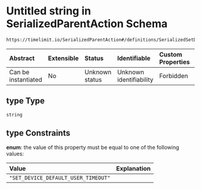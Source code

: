 # Untitled string in SerializedParentAction Schema

```txt
https://timelimit.io/SerializedParentAction#/definitions/SerializedSetDeviceDefaultUserTimeoutAction/properties/type
```



| Abstract            | Extensible | Status         | Identifiable            | Custom Properties | Additional Properties | Access Restrictions | Defined In                                                                                        |
| :------------------ | :--------- | :------------- | :---------------------- | :---------------- | :-------------------- | :------------------ | :------------------------------------------------------------------------------------------------ |
| Can be instantiated | No         | Unknown status | Unknown identifiability | Forbidden         | Allowed               | none                | [SerializedParentAction.schema.json\*](SerializedParentAction.schema.json "open original schema") |

## type Type

`string`

## type Constraints

**enum**: the value of this property must be equal to one of the following values:

| Value                               | Explanation |
| :---------------------------------- | :---------- |
| `"SET_DEVICE_DEFAULT_USER_TIMEOUT"` |             |
